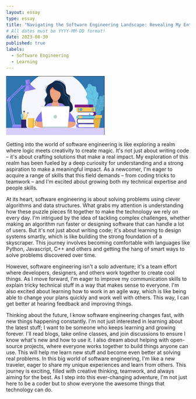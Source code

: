 ```yaml
---
layout: essay
type: essay
title: "Navigating the Software Engineering Landscape: Revealing My Enthusiasm"
# All dates must be YYYY-MM-DD format!
date: 2023-08-30
published: true
labels:
  - Software Engineering
  - Learning
---
```


<img width="270px" class="rounded float-start pe-4" src="../img/learn2.PNG">

Getting into the world of software engineering is like exploring a realm where logic meets creativity to create magic. It's not just about writing code – it's about crafting solutions that make a real impact. My exploration of this realm has been fueled by a deep curiosity for understanding and a strong aspiration to make a meaningful impact. As a newcomer, I'm eager to acquire a range of skills that this field demands – from coding tricks to teamwork – and I'm excited about growing both my technical expertise and people skills.


At its heart, software engineering is about solving problems using clever algorithms and data structures. What grabs my attention is understanding how these puzzle pieces fit together to make the technology we rely on every day. I'm intrigued by the idea of tackling complex challenges, whether making an algorithm run faster or designing software that can handle a lot of users. But it's not just about writing code; it's about learning to design systems smartly, which is like building the strong foundation of a skyscraper. This journey involves becoming comfortable with languages like Python, Javascript, C++ and others and getting the hang of smart ways to solve problems discovered over time.



However, software engineering isn't a solo adventure; it's a team effort where developers, designers, and others work together to create cool things. As I move forward, I'm eager to improve my communication skills to explain tricky technical stuff in a way that makes sense to everyone. I'm also excited about learning how to work in an agile way, which is like being able to change your plans quickly and work well with others. This way, I can get better at hearing feedback and improving things.


Thinking about the future, I know software engineering changes fast, with new things happening constantly. I'm not just interested in learning about the latest stuff; I want to be someone who keeps learning and growing forever. I'll read blogs, take online classes, and join discussions to ensure I know what's new and how to use it. I also dream about helping with open-source projects, where everyone works together to build things anyone can use. This will help me learn new stuff and become even better at solving real problems.
In this big world of software engineering, I'm like a new traveler, eager to share my unique experiences and learn from others. This journey is exciting, filled with creative thinking, teamwork, and always aiming for the best. As I step into this ever-changing adventure, I'm not just here to be a coder but to show everyone the awesome things that technology can do.

